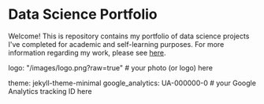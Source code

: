 # Data Science Portfolio 

Welcome! This is repository contains my portfolio of data science projects I've completed for academic and self-learning purposes. For more information regarding my work, please see [here](https://victoria-silva.carrd.co/).

logo: "/images/logo.png?raw=true" # your photo (or logo) here

  
theme: jekyll-theme-minimal
google_analytics: UA-000000-0 # your Google Analytics tracking ID here
